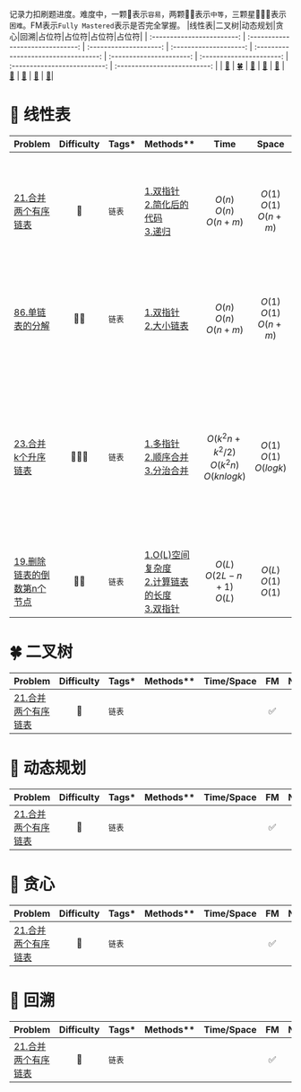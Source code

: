 记录力扣刷题进度。难度中，一颗:star2:表示`容易`，两颗:star2::star2:表示`中等`，三颗星:star2::star2::star2:表示`困难`。FM表示`Fully Mastered`表示是否完全掌握。
|线性表|二叉树|动态规划|贪心|回溯|占位符|占位符|占位符|占位符|
| :------------------------: | :------------------------------: | :--------------------: | :--------------------: | :----------------------------------: | :----------------------: | :----------------------: | :--------------------------: | :--------------------------: |
| [:sunflower:](#sunflower-线性表) | [:four_leaf_clover:](#four_leaf_clover-二叉树) | [:deciduous_tree:](#deciduous_tree-动态规划) | [:evergreen_tree:](#evergreen_tree-贪心) | [:cactus:](#cactus-回溯) | [:cherry_blossom:](#cherry_blossom-占位符) | [:maple_leaf:](#maple_leaf-占位符) |   [:palm_tree:](#palm_tree-占位符)   |   [:seedling:](#seedling-占位符)|
# :sunflower: 线性表
|**Problem**|**Difficulty**|**Tags***|**Methods****|**Time**|**Space**|**FM**|**Note**|
| --------- | :----------: |---------| ---------- | :-----: | :-----: | :--: | ------ |
|[21.合并两个有序链表](https://leetcode.cn/problems/merge-two-sorted-lists/)|:star2:|`链表`|[1.双指针](https://leetcode.cn/submissions/detail/392819406/)<br />[2.简化后的代码](https://leetcode.cn/submissions/detail/392830186/)<br />[3.递归](https://leetcode.cn/submissions/detail/392837384/)|$O(n)$<br />$O(n)$<br />$O(n+m)$|$O(1)$<br />$O(1)$<br />$O(n+m)$|:white_check_mark:|注意哨兵节点的灵活使用，可以简化代码。递归思路：每一步合并操作都是将俩子链表较小的一个头结点合并过来，然后处理后续的节点，即head1.val+merge(head1.next, head2) 或者 head2.val+merge(head1, head2.next)|
|[86.单链表的分解](https://leetcode.cn/problems/partition-list/)|:star2::star2:|`链表`|[1.双指针](https://leetcode.cn/submissions/detail/393068538/)<br />[2.大小链表](https://leetcode.cn/submissions/detail/393075051/)|$O(n)$<br />$O(n)$<br />$O(n+m)$|$O(1)$<br />$O(1)$<br />$O(n+m)$||两种方法效率差不多，只不过处理逻辑有差别，双指针逻辑更复杂，双指针用指针从输入链表中取出较小节点插入所维护的链表中；大小链表维护两个链表，分别存储小值的节点和大值的节点，逻辑更容易理解|
|[23.合并k个升序链表](https://leetcode.cn/problems/merge-k-sorted-lists/)|:star2::star2::star2:|`链表`|[1.多指针](https://leetcode.cn/submissions/detail/393109365/)<br />[2.顺序合并](https://leetcode.cn/submissions/detail/393285831/)<br />[3.分治合并](https://leetcode.cn/submissions/detail/393297388/)|$O(k^2n+k^2/2)$<br />$O(k^2n)$<br/>$O(knlogk)$|$O(1)$<br />$O(1)$<br />$O(logk)$||多指针维护k个指针分别指向k个链表，循环每次从k个链表中获取当前层的最小值然后插入结果链表，当所有指针为空时退出循环。顺序合并先解决两个顺序链表的合并问题，然后按顺序两两合并。分治合并使用分治算法完成。官方解读还有一种[优先队列(二叉堆)](https://leetcode.cn/problems/merge-k-sorted-lists/solution/he-bing-kge-pai-xu-lian-biao-by-leetcode-solutio-2/)的方法，该方法和多指针法很相似，只不过其用一个堆维护k个链表头最小值，而多指针直接用传进来的plist，每次都要选最小值，链表为空时删除。|
|[19.删除链表的倒数第n个节点](https://leetcode.cn/problems/remove-nth-node-from-end-of-list/)|:star2::star2:|`链表`|[1.O(L)空间复杂度](https://leetcode.cn/submissions/detail/393109365/)<br />[2.计算链表的长度](https://leetcode.cn/submissions/detail/393691518/)<br />[3.双指针](https://leetcode.cn/submissions/detail/393764158/)|$O(L)$<br/>$O(2L-n+1)$<br/>$O(L)$ | $O(L)$<br />$O(1)$<br/>$O(1)$||双指针比较巧妙，两个指针间隔n-1|
 



# :four_leaf_clover: 二叉树
|**Problem**|**Difficulty**|**Tags***|**Methods****|**Time/Space**|**FM**|**Note**|
| --------- | :----------: |---------| ---------- | :----------: | :--: | ------ |
|[21.合并两个有序链表]()|:star2:|`链表`|<br />||:white_check_mark:||


# :deciduous_tree: 动态规划
|**Problem**|**Difficulty**|**Tags***|**Methods****|**Time/Space**|**FM**|**Note**|
| --------- | :----------: |---------| ---------- | :----------: | :--: | ------ |
|[21.合并两个有序链表]()|:star2:|`链表`|<br />||:white_check_mark:||


# :evergreen_tree: 贪心
|**Problem**|**Difficulty**|**Tags***|**Methods****|**Time/Space**|**FM**|**Note**|
| --------- | :----------: |---------| ---------- | :----------: | :--: | ------ |
|[21.合并两个有序链表]()|:star2:|`链表`|<br />||:white_check_mark:||


# :cactus: 回溯
|**Problem**|**Difficulty**|**Tags***|**Methods****|**Time/Space**|**FM**|**Note**|
| --------- | :----------: |---------| ---------- | :----------: | :--: | ------ |
|[21.合并两个有序链表]()|:star2:|`链表`|<br />||:white_check_mark:||


